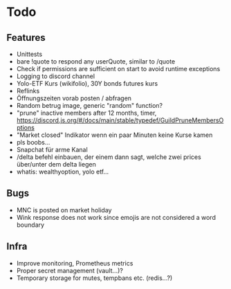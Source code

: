 # Todo

## Features

* Unittests
* bare !quote to respond any userQuote, similar to /quote
* Check if permissions are sufficient on start to avoid runtime exceptions
* Logging to discord channel
* Yolo-ETF Kurs (wikifolio), 30Y bonds futures kurs
* Reflinks
* Öffnungszeiten vorab posten / abfragen
* Random betrug image, generic "random" function?
* "prune" inactive members after 12 months, timer, <https://discord.js.org/#/docs/main/stable/typedef/GuildPruneMembersOptions>
* "Market closed" Indikator wenn ein paar Minuten keine Kurse kamen
* pls boobs...
* Snapchat für arme Kanal
* /delta <symbol> <dte> befehl einbauen, der einem dann sagt, welche zwei prices über/unter dem delta liegen
* whatis: wealthyoption, yolo etf...

## Bugs

* MNC is posted on market holiday
* Wink response does not work since emojis are not considered a word boundary

## Infra

* Improve monitoring, Prometheus metrics
* Proper secret management (vault...)?
* Temporary storage for mutes, tempbans etc. (redis...?)
